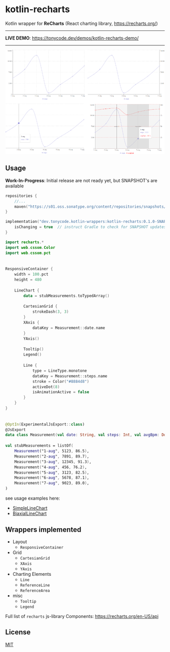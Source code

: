 kotlin-recharts
===============

Kotlin wrapper for **ReCharts** (React charting library, https://recharts.org/)

<hr />

**LIVE DEMO**: https://tonycode.dev/demos/kotlin-recharts-demo/

<hr />

<img src="docs/kotlin-recharts-promo.png" alt="preview" title="preview" />


## Usage

**Work-In-Progress**: Initial release are not ready yet, but SNAPSHOT's are available

```kotlin
repositories {
    //...
    maven("https://s01.oss.sonatype.org/content/repositories/snapshots/")
}
```

```kotlin
implementation("dev.tonycode.kotlin-wrappers:kotlin-recharts:0.1.0-SNAPSHOT") {
    isChanging = true  // instruct Gradle to check for SNAPSHOT updates
}
```

```kotlin
import recharts.*
import web.cssom.Color
import web.cssom.pct


ResponsiveContainer {
    width = 100.pct
    height = 480

    LineChart {
        data = stubMeasurements.toTypedArray()

        CartesianGrid {
            strokeDash(3, 3)
        }
        XAxis {
            dataKey = Measurement::date.name
        }
        YAxis()

        Tooltip()
        Legend()

        Line {
            type = LineType.monotone
            dataKey = Measurement::steps.name
            stroke = Color("#8884d8")
            activeDot(8)
            isAnimationActive = false
        }
    }
}


@OptIn(ExperimentalJsExport::class)
@JsExport
data class Measurement(val date: String, val steps: Int, val avgBpm: Double)

val stubMeasurements = listOf(
    Measurement("1-aug", 5123, 86.5),
    Measurement("2-aug", 7891, 89.7),
    Measurement("3-aug", 12345, 91.3),
    Measurement("4-aug", 456, 76.2),
    Measurement("5-aug", 3123, 82.5),
    Measurement("6-aug", 5678, 87.1),
    Measurement("7-aug", 9023, 89.0),
)
```

see usage examples here:

- [SimpleLineChart](demo/src/jsMain/kotlin/dev/tonycode/kotlin_wrappers/kotlin_recharts_demo/ui/screens/line_chart/SimpleLineChart.kt)
- [BiaxialLineChart](demo/src/jsMain/kotlin/dev/tonycode/kotlin_wrappers/kotlin_recharts_demo/ui/screens/line_chart/BiaxialLineChart.kt)


## Wrappers implemented

- Layout
    - `ResponsiveContainer`
- Grid
    - `CartesianGrid`
    - `XAxis`
    - `YAxis`
- Charting Elements
    - `Line`
    - `ReferenceLine`
    - `ReferenceArea`
- misc
    - `Tooltip`
    - `Legend`

Full list of `recharts` js-library Components: https://recharts.org/en-US/api


## License

[MIT](LICENSE)
